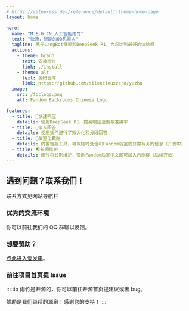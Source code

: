 ```yaml
---
# https://vitepress.dev/reference/default-theme-home-page
layout: home

hero:
  name: "M.E.G.CN.人工智能雨竹"
  text: "快速，智能的QQ机器人"
  tagline: 基于LangBot框架和DeepSeek R1，力求达到最好的体验感
  actions:
    - theme: brand
      text: 安装雨竹
      link: ./install
    - theme: alt
      text: 源码仓库
      link: https://github.com/silencieuxzero/yuzhu
  image:
    src: /fbclogo.png
    alt: Fandom Backrooms Chinese Logo

features:
  - title: 🌈快速响应
    details: 使用DeepSeek R1，提高响应速度与准确率
  - title: 🏡拟人回答
    details: 使用插件进行了拟人化和分段回答
  - title: 📌后室化数据
    details: 内置智能工具，可以随时处理和Fandom后室或日常有关的信息（开发中）
  - title: 🌏长期维护
    details: 雨竹将长期维护，赞助Fandom后室中文即可加入内测群（后续开放）
---
```


<!--## 图片展示

<el-carousel type="card" height="24vw" indicator-position="none">
  <el-carousel-item v-for="item, k in previewSrcList" :key="item">
    <el-image preview-teleported :preview-src-list="previewSrcList" :src="item" :initial-index="k" />
  </el-carousel-item>
</el-carousel>-->

## 遇到问题？联系我们！

联系方式见网站导航栏

### 优秀的交流环境

你可以前往我们的 QQ 群聊以反馈。

### 想要赞助？

[点此进入爱发电](https://afdian.com/a/backrooms_fandom_cn)。

### 前往项目首页提 Issue
::: tip 雨竹是开源的，你可以前往开源首页提建议或者 bug。

赞助是我们继续的源泉！感谢您的支持！
:::
<script setup>
import { ElCarousel, ElCarouselItem, ElImage, ElImageViewer } from 'element-plus';

const previewSrcList = [
  '/1.png',
  '/2.png',
  '/3.png',
  '/4.png',
  '/5.png',
  '/6.png',
];
</script>

